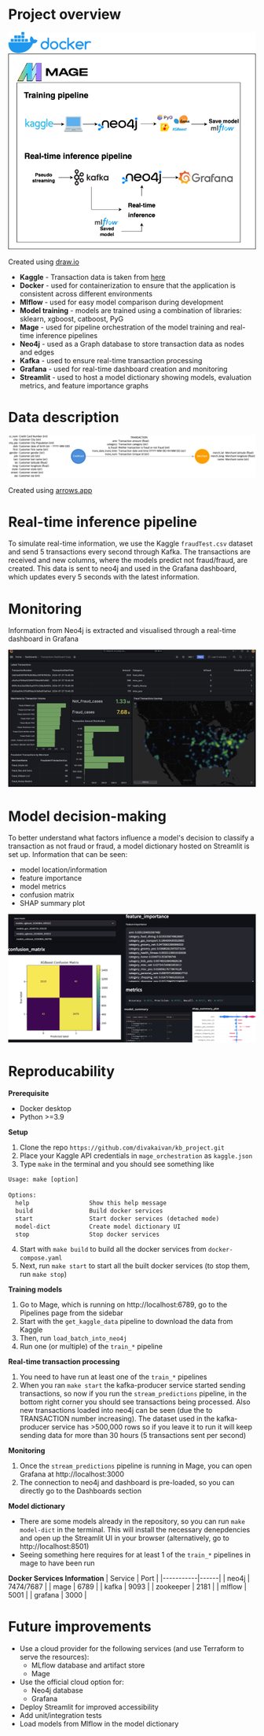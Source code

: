 # Project overview

![project-overview](project-info/project-overview.drawio.png)

Created using [draw.io](https://draw.io/)

* **Kaggle** - Transaction data is taken from [here](https://www.kaggle.com/datasets/kartik2112/fraud-detection)
* **Docker** - used for containerization to ensure that the application is consistent across different environments
* **Mlflow** - used for easy model comparison during development
* **Model training** - models are trained using a combination of libraries: sklearn, xgboost, catboost, PyG
* **Mage** - used for pipeline orchestration of the model training and real-time inference pipelines
* **Neo4j** - used as a Graph database to store transaction data as nodes and edges
* **Kafka** - used to ensure real-time transaction processing
* **Grafana** - used for real-time dashboard creation and monitoring
* **Streamlit** - used to host a model dictionary showing models, evaluation metrics, and feature importance graphs

# Data description

![data-description](project-info/data-description.png)

Created using [arrows.app](https://arrows.app/)

# Real-time inference pipeline

To simulate real-time information, we use the Kaggle `fraudTest.csv` dataset and send 5 transactions every second through Kafka. The transactions are received and new columns, where the models predict not fraud/fraud, are created. This data is sent to neo4j and used in the Grafana dashboard, which updates every 5 seconds with the latest information. 

# Monitoring

Information from Neo4j is extracted and visualised through a real-time dashboard in Grafana

![grafana-dashboard](project-info/grafana-dashboard.png)

# Model decision-making

To better understand what factors influence a model's decision to classify a transaction as not fraud or fraud, a model dictionary hosted on Streamlit is set up. Information that can be seen:
* model location/information
* feature importance
* model metrics
* confusion matrix
* SHAP summary plot

![model-dict](project-info/model-dict.png)

# Reproducability

**Prerequisite**
* Docker desktop
* Python >=3.9

**Setup**
1. Clone the repo `https://github.com/divakaivan/kb_project.git`
2. Place your Kaggle API credentials in `mage_orchestration` as `kaggle.json`
3. Type `make` in the terminal and you should see something like
```
Usage: make [option]

Options:
  help                 Show this help message
  build                Build docker services
  start                Start docker services (detached mode)
  model-dict           Create model dictionary UI
  stop                 Stop docker services
```
4. Start with `make build` to build all the docker services from `docker-compose.yaml`
5. Next, run `make start` to start all the built docker services (to stop them, run `make stop`)

**Training models**
1. Go to Mage, which is running on http://localhost:6789, go to the Pipelines page from the sidebar
2. Start with the `get_kaggle_data` pipeline to download the data from Kaggle
3. Then, run `load_batch_into_neo4j`
4. Run one (or multiple) of the `train_*` pipeline

**Real-time transaction processing**
1. You need to have run at least one of the `train_*` pipelines
2. When you ran `make start` the kafka-producer service started sending transactions, so now if you run the `stream_predictions` pipeline, in the bottom right corner you should see transactions being processed. Also new transactions loaded into neo4j can be seen (due the to TRANSACTION number increasing). The dataset used in the kafka-producer service has >500,000 rows so if you leave it to run it will keep sending data for more than 30 hours (5 transactions sent per second)

**Monitoring**
1. Once the `stream_predictions` pipeline is running in Mage, you can open Grafana at http://localhost:3000
2. The connection to neo4j and dashboard is pre-loaded, so you can directly go to the Dashboards section

**Model dictionary**
- There are some models already in the repository, so you can run `make model-dict` in the terminal. This will install the necessary denepdencies and open up the Streamlit UI in your browser (alternatively, go to http://localhost:8501)
- Seeing something here requires for at least 1 of the `train_*` pipelines in mage to have been run

**Docker Services Information**
| Service   | Port |
|-----------|------|
| neo4j     | 7474/7687 |
| mage      | 6789 |
| kafka     | 9093 |
| zookeeper | 2181 |
| mlflow    | 5001 |
| grafana   | 3000 |

# Future improvements

* Use a cloud provider for the following services (and use Terraform to serve the resources):
    * MLflow database and artifact store
    * Mage 
* Use the official cloud option for:
    * Neo4j database
    * Grafana
* Deploy Streamlit for improved accessibility
* Add unit/integration tests
* Load models from Mlflow in the model dictionary
